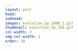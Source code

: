 ```yaml
---
layout: post
head: 
subhead:
images: evolution_pp_1000_1.gif
thumbnail: evolution_hp_350.gif
col-width: 3
img-col-width: 2
order: 10
---
```


